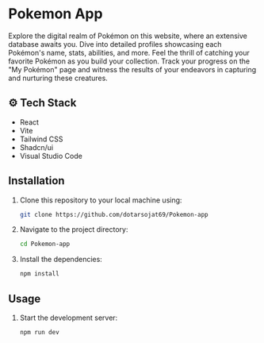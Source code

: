 # Pokemon App

<p className="text-justify">
  Explore the digital realm of Pokémon on this website, where an extensive database awaits you. Dive into detailed profiles showcasing each Pokémon's name, stats, abilities, and more. Feel the thrill of catching your favorite Pokémon as you build your collection. Track your progress on the "My Pokémon" page and witness the results of your endeavors in capturing and nurturing these creatures.
</p>

## ⚙️ Tech Stack

- React
- Vite
- Tailwind CSS
- Shadcn/ui
- Visual Studio Code

## Installation

1. Clone this repository to your local machine using:

   ```bash
   git clone https://github.com/dotarsojat69/Pokemon-app
   ```

2. Navigate to the project directory:

   ```bash
   cd Pokemon-app
   ```

3. Install the dependencies:

   ```bash
   npm install
   ```

## Usage

1. Start the development server:
   ```bash
   npm run dev
   ```